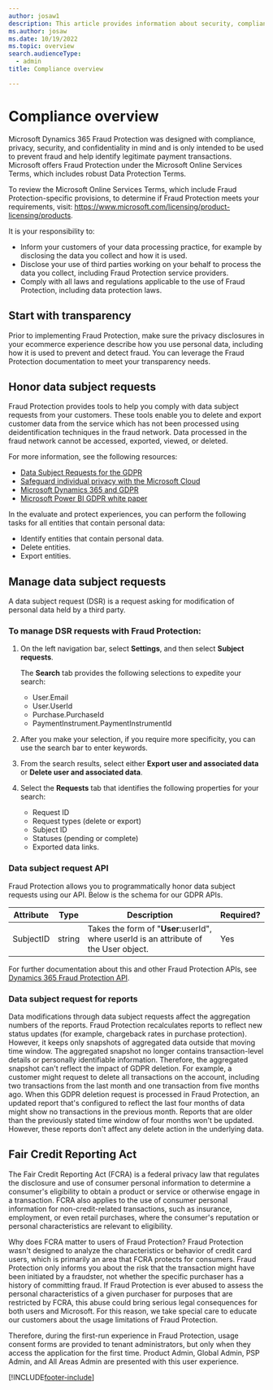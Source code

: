 ```yaml
---
author: josaw1
description: This article provides information about security, compliance, and data subject requests.
ms.author: josaw
ms.date: 10/19/2022
ms.topic: overview
search.audienceType:
  - admin
title: Compliance overview

---
```


# Compliance overview

Microsoft Dynamics 365 Fraud Protection was designed with compliance, privacy, security, and confidentiality in mind and is only intended to be used to prevent fraud and help identify legitimate payment transactions. Microsoft offers Fraud Protection under the Microsoft Online Services Terms, which includes robust Data Protection Terms.

To review the Microsoft Online Services Terms, which include Fraud Protection-specific provisions, to determine if Fraud Protection meets your requirements, visit: https://www.microsoft.com/licensing/product-licensing/products.

It is your responsibility to:

- Inform your customers of your data processing practice, for example by disclosing the data you collect and how it is used. 
- Disclose your use of third parties working on your behalf to process the data you collect, including Fraud Protection service providers. 
- Comply with all laws and regulations applicable to the use of Fraud Protection, including data protection laws. 

## Start with transparency 

Prior to implementing Fraud Protection, make sure the privacy disclosures in your ecommerce experience describe how you use personal data, including how it is used to prevent and detect fraud. You can leverage the Fraud Protection documentation to meet your transparency needs. 

## Honor data subject requests

Fraud Protection provides tools to help you comply with data subject requests from your customers. These tools enable you to delete and export customer data from the service which has not been processed using deidentification techniques in the fraud network. Data processed in the fraud network cannot be accessed, exported, viewed, or deleted. 

For more information, see the following resources:
- [Data Subject Requests for the GDPR](/microsoft-365/compliance/gdpr-data-subject-requests)
- [Safeguard individual privacy with the Microsoft Cloud](https://www.microsoft.com/trustcenter/privacy/gdpr/gdpr-overview)
- [Microsoft Dynamics 365 and GDPR](/dynamics365/get-started/gdpr/index)
- [Microsoft Power BI GDPR white paper](https://powerbi.microsoft.com/blog/power-bi-gdpr-whitepaper-is-now-available/)

In the evaluate and protect experiences, you can perform the following tasks for all entities that contain personal data:

- Identify entities that contain personal data.
- Delete entities.
- Export entities.

## Manage data subject requests

A data subject request (DSR) is a request asking for modification of personal data held by a third party. 

### To manage DSR requests with Fraud Protection:

1. On the left navigation bar, select **Settings**, and then select **Subject requests**. 

    The **Search** tab provides the following selections to expedite your search:

    - User.Email
    - User.UserId
    - Purchase.PurchaseId
    - PaymentInstrument.PaymentInstrumentId

1. After you make your selection, if you require more specificity, you can use the search bar to enter keywords. 
1. From the search results, select either **Export user and associated data** or **Delete user and associated data**.
1. Select the **Requests** tab that identifies the following properties for your search:

    - Request ID
    - Request types (delete or export)
    - Subject ID
    - Statuses (pending or complete)
    - Exported data links.

### Data subject request API

Fraud Protection allows you to programmatically honor data subject requests using our API. Below is the schema for our GDPR APIs.


| Attribute                   | Type     | Description | Required? |
|-----------------------------|----------|-------------|---------|
| SubjectID                   | string   | Takes the form of "**User**:userId", where userId is an attribute of the User object. | Yes |



For further documentation about this and other Fraud Protection APIs, see [Dynamics 365 Fraud Protection API](https://go.microsoft.com/fwlink/?linkid=2084942).

### Data subject request for reports
Data modifications through data subject requests affect the aggregation numbers of the reports. Fraud Protection recalculates reports to reflect new status updates (for example, chargeback rates in purchase protection). However, it keeps only snapshots of aggregated data outside that moving time window. The aggregated snapshot no longer contains transaction-level details or personally identifiable information. Therefore, the aggregated snapshot can't reflect the impact of GDPR deletion. For example, a customer might request to delete all transactions on the account, including two transactions from the last month and one transaction from five months ago. When this GDPR deletion request is processed in Fraud Protection, an updated report that's configured to reflect the last four months of data might show no transactions in the previous month. Reports that are older than the previously stated time window of four months won't be updated. However, these reports don't affect any delete action in the underlying data.

## Fair Credit Reporting Act

The Fair Credit Reporting Act (FCRA) is a federal privacy law that regulates the disclosure and use of consumer personal information to determine a consumer's eligibility to obtain a product or service or otherwise engage in a transaction. FCRA also applies to the use of consumer personal information for non-credit-related transactions, such as insurance, employment, or even retail purchases, where the consumer's reputation or personal characteristics are relevant to eligibility. 

Why does FCRA matter to users of Fraud Protection? Fraud Protection wasn't designed to analyze the characteristics or behavior of credit card users, which is primarily an area that FCRA protects for consumers. Fraud Protection only informs you about the risk that the transaction might have been initiated by a fraudster, not whether the specific purchaser has a history of committing fraud. If Fraud Protection is ever abused to assess the personal characteristics of a given purchaser for purposes that are restricted by FCRA, this abuse could bring serious legal consequences for both users and Microsoft. For this reason, we take special care to educate our customers about the usage limitations of Fraud Protection.

Therefore, during the first-run experience in Fraud Protection, usage consent forms are provided to tenant administrators, but only when they access the application for the first time. Product Admin, Global Admin, PSP Admin, and All Areas Admin are presented with this user experience. 

[!INCLUDE[footer-include](includes/footer-banner.md)]
